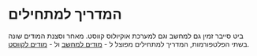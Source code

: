 # המדריך למתחילים
ביט סייבר זמין גם למחשב וגם למערכת אוקיולוס קווסט. מאחר וסצנת המודים שונה בשתי הפלטפורמות, המדריך למתחילים מפוצל ל - [מודים למחשב](./pc-modding.md) ול - [מודים לקווסט](./quest-modding.md).
